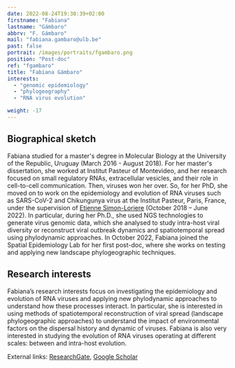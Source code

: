 ```yaml
---
date: 2022-08-24T19:30:39+02:00
firstname: "Fabiana"
lastname: "Gámbaro"
abbrv: "F. Gámbaro"
mail: "fabiana.gambaro@ulb.be"
past: false
portrait: /images/portraits/fgambaro.png
position: "Post-doc"
ref: "fgambaro"
title: "Fabiana Gámbaro"
interests:
  - "genomic epidemiology"
  - "phylogeography"
  - "RNA virus evolution"

weight: -17
---
```


## Biographical sketch

Fabiana studied for a master's degree in Molecular Biology at the University of the Republic, Uruguay (March 2016 - August 2018). For her master's dissertation, she worked at Institut Pasteur of Montevideo, and her research focused on small regulatory RNAs, extracellular vesicles, and their role in cell-to-cell communication. Then, viruses won her over. So, for her PhD, she moved on to work on the epidemiology and evolution of RNA viruses such as SARS-CoV-2 and Chikungunya virus at the Institut Pasteur, Paris, France, under the supervision of [Etienne Simon-Loriere](https://research.pasteur.fr/en/team/evolutionary-genomics-rna-viruses/) (October 2018 – June 2022). In particular, during her Ph.D., she used NGS technologies to generate virus genomic data, which she analysed to study intra-host viral diversity or reconstruct viral outbreak dynamics and spatiotemporal spread using phylodynamic approaches. In October 2022, Fabiana joined the Spatial Epidemiology Lab for her first post-doc, where she works on testing and applying new landscape phylogeographic techniques.

## Research interests

Fabiana’s research interests focus on investigating the epidemiology and evolution of RNA viruses and applying new phylodynamic approaches to understand how these processes interact. In particular, she is interested in using methods of spatiotemporal reconstruction of viral spread (landscape phylogeographic approaches) to understand the impact of environmental factors on the dispersal history and dynamic of viruses. Fabiana is also very interested in studying the evolution of RNA viruses operating at different scales: between and intra-host evolution.

External links: [ResearchGate](https://www.researchgate.net/profile/Fabiana-Gambaro), [Google Scholar](https://scholar.google.com/citations?hl=es&user=4HXHpCQAAAAJ)
